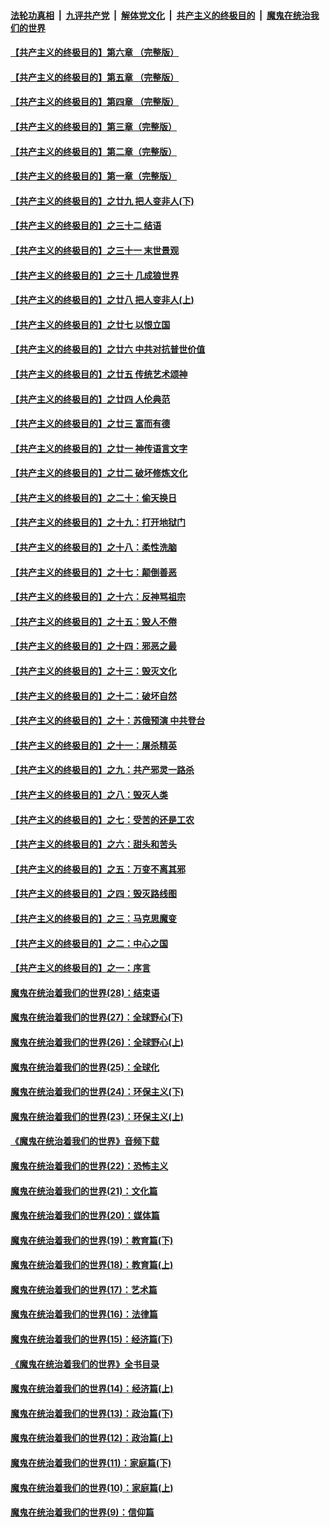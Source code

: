 ####  [法轮功真相](../../../../basic/blob/master/README.md?t=06011701) &nbsp;|&nbsp; [九评共产党](../../../../9ping.md/blob/master/README.md?t=06011701) &nbsp;|&nbsp; [解体党文化](../../../../jtdwh.md/blob/master/README.md?t=06011701)  &nbsp;|&nbsp; [共产主义的终极目的](../../../../gczydzjmd.md/blob/master/README.md?t=06011701) &nbsp;|&nbsp; [魔鬼在统治我们的世界](../../../../mgztzwmdsj.md/blob/master/README.md?t=06011701) 

#### [【共产主义的终极目的】第六章 （完整版）](../pages/nsc422/n11428913.md?t=06011701) 

#### [【共产主义的终极目的】第五章 （完整版）](../pages/nsc422/n11428912.md?t=06011701) 

#### [【共产主义的终极目的】第四章 （完整版）](../pages/nsc422/n11428907.md?t=06011701) 

#### [【共产主义的终极目的】第三章（完整版）](../pages/nsc422/n11428848.md?t=06011701) 

#### [【共产主义的终极目的】第二章（完整版）](../pages/nsc422/n11428831.md?t=06011701) 

#### [【共产主义的终极目的】第一章（完整版）](../pages/nsc422/n11417651.md?t=06011701) 

#### [【共产主义的终极目的】之廿九 把人变非人(下)](../pages/nsc422/n11344140.md?t=06011701) 

#### [【共产主义的终极目的】之三十二 结语](../pages/nsc422/n11360535.md?t=06011701) 

#### [【共产主义的终极目的】之三十一 末世景观](../pages/nsc422/n11351129.md?t=06011701) 

#### [【共产主义的终极目的】之三十 几成狼世界](../pages/nsc422/n11348280.md?t=06011701) 

#### [【共产主义的终极目的】之廿八 把人变非人(上)](../pages/nsc422/n11340492.md?t=06011701) 

#### [【共产主义的终极目的】之廿七 以恨立国](../pages/nsc422/n11336944.md?t=06011701) 

#### [【共产主义的终极目的】之廿六 中共对抗普世价值](../pages/nsc422/n11324785.md?t=06011701) 

#### [【共产主义的终极目的】之廿五 传统艺术颂神](../pages/nsc422/n11296396.md?t=06011701) 

#### [【共产主义的终极目的】之廿四 人伦典范](../pages/nsc422/n11296397.md?t=06011701) 

#### [【共产主义的终极目的】之廿三 富而有德](../pages/nsc422/n11283598.md?t=06011701) 

#### [【共产主义的终极目的】之廿一 神传语言文字](../pages/nsc422/n11263265.md?t=06011701) 

#### [【共产主义的终极目的】之廿二 破坏修炼文化](../pages/nsc422/n11245728.md?t=06011701) 

#### [【共产主义的终极目的】之二十：偷天换日](../pages/nsc422/n11238846.md?t=06011701) 

#### [【共产主义的终极目的】之十九：打开地狱门](../pages/nsc422/n11206376.md?t=06011701) 

#### [【共产主义的终极目的】之十八：柔性洗脑](../pages/nsc422/n11199994.md?t=06011701) 

#### [【共产主义的终极目的】之十七：颠倒善恶](../pages/nsc422/n11179782.md?t=06011701) 

#### [【共产主义的终极目的】之十六：反神骂祖宗](../pages/nsc422/n11166798.md?t=06011701) 

#### [【共产主义的终极目的】之十五：毁人不倦](../pages/nsc422/n11166792.md?t=06011701) 

#### [【共产主义的终极目的】之十四：邪恶之最](../pages/nsc422/n11150249.md?t=06011701) 

#### [【共产主义的终极目的】之十三：毁灭文化](../pages/nsc422/n11135227.md?t=06011701) 

#### [【共产主义的终极目的】之十二：破坏自然](../pages/nsc422/n11135214.md?t=06011701) 

#### [【共产主义的终极目的】之十：苏俄预演 中共登台](../pages/nsc422/n11118424.md?t=06011701) 

#### [【共产主义的终极目的】之十一：屠杀精英](../pages/nsc422/n11118442.md?t=06011701) 

#### [【共产主义的终极目的】之九：共产邪灵一路杀](../pages/nsc422/n11114139.md?t=06011701) 

#### [【共产主义的终极目的】之八：毁灭人类](../pages/nsc422/n11108503.md?t=06011701) 

#### [【共产主义的终极目的】之七：受苦的还是工农](../pages/nsc422/n11101809.md?t=06011701) 

#### [【共产主义的终极目的】之六：甜头和苦头](../pages/nsc422/n11096971.md?t=06011701) 

#### [【共产主义的终极目的】之五：万变不离其邪](../pages/nsc422/n11091285.md?t=06011701) 

#### [【共产主义的终极目的】之四：毁灭路线图](../pages/nsc422/n11086284.md?t=06011701) 

#### [【共产主义的终极目的】之三：马克思魔变](../pages/nsc422/n11061941.md?t=06011701) 

#### [【共产主义的终极目的】之二：中心之国](../pages/nsc422/n11047728.md?t=06011701) 

#### [【共产主义的终极目的】之一：序言](../pages/nsc422/n11086077.md?t=06011701) 

#### [魔鬼在统治着我们的世界(28)：结束语](../pages/nsc422/n10936246.md?t=06011701) 

#### [魔鬼在统治着我们的世界(27)：全球野心(下)](../pages/nsc422/n10928319.md?t=06011701) 

#### [魔鬼在统治着我们的世界(26)：全球野心(上)](../pages/nsc422/n10900318.md?t=06011701) 

#### [魔鬼在统治着我们的世界(25)：全球化](../pages/nsc422/n10788205.md?t=06011701) 

#### [魔鬼在统治着我们的世界(24)：环保主义(下)](../pages/nsc422/n10695307.md?t=06011701) 

#### [魔鬼在统治着我们的世界(23)：环保主义(上)](../pages/nsc422/n10688613.md?t=06011701) 

#### [《魔鬼在统治着我们的世界》音频下载](../pages/nsc422/n10635553.md?t=06011701) 

#### [魔鬼在统治着我们的世界(22)：恐怖主义](../pages/nsc422/n10614727.md?t=06011701) 

#### [魔鬼在统治着我们的世界(21)：文化篇](../pages/nsc422/n10597706.md?t=06011701) 

#### [魔鬼在统治着我们的世界(20)：媒体篇](../pages/nsc422/n10586579.md?t=06011701) 

#### [魔鬼在统治着我们的世界(19)：教育篇(下)](../pages/nsc422/n10564808.md?t=06011701) 

#### [魔鬼在统治着我们的世界(18)：教育篇(上)](../pages/nsc422/n10526970.md?t=06011701) 

#### [魔鬼在统治着我们的世界(17)：艺术篇](../pages/nsc422/n10499093.md?t=06011701) 

#### [魔鬼在统治着我们的世界(16)：法律篇](../pages/nsc422/n10485969.md?t=06011701) 

#### [魔鬼在统治着我们的世界(15)：经济篇(下)](../pages/nsc422/n10469975.md?t=06011701) 

#### [《魔鬼在统治着我们的世界》全书目录](../pages/nsc422/n10464261.md?t=06011701) 

#### [魔鬼在统治着我们的世界(14)：经济篇(上)](../pages/nsc422/n10457370.md?t=06011701) 

#### [魔鬼在统治着我们的世界(13)：政治篇(下)](../pages/nsc422/n10448270.md?t=06011701) 

#### [魔鬼在统治着我们的世界(12)：政治篇(上)](../pages/nsc422/n10444576.md?t=06011701) 

#### [魔鬼在统治着我们的世界(11)：家庭篇(下)](../pages/nsc422/n10440961.md?t=06011701) 

#### [魔鬼在统治着我们的世界(10)：家庭篇(上)](../pages/nsc422/n10435448.md?t=06011701) 

#### [魔鬼在统治着我们的世界(9)：信仰篇](../pages/nsc422/n10432159.md?t=06011701) 

